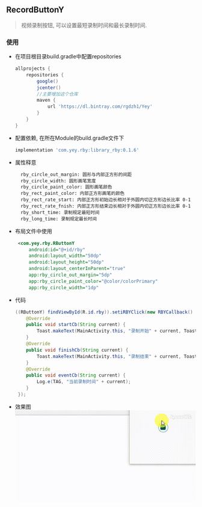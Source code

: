 ## RecordButtonY
> 视频录制按钮, 可以设置最短录制时间和最长录制时间.
### 使用
- 在项目根目录build.gradle中配置repositories
    ```groovy
    allprojects {
        repositories {
            google()
            jcenter()
            //主要增加这个仓库
            maven {
                url 'https://dl.bintray.com/rgdzh1/Yey'
            }
        }
    }    
    ```
    
- 配置依赖, 在所在Module的build.gradle文件下
  ```groovy
  implementation 'com.yey.rby:library_rby:0.1.6'
  ```
  
- 属性释意
    ```xml
      rby_circle_out_margin: 圆形与内部正方形的间距
      rby_circle_width: 圆形画笔宽度
      rby_circle_paint_color: 圆形画笔颜色
      rby_rect_paint_color: 内部正方形画笔的颜色
      rby_rect_rate_start: 内部正方形初始边长相对于外圆内切正方形边长比率 0-1 
      rby_rect_rate_fnish: 内部正方形结束边长相对于外圆内切正方形边长比率 0-1
      rby_short_time: 录制规定最短时间
      rby_long_time: 录制规定最长时间
    ```
    
- 布局文件中使用
    ```xml
     <com.yey.rby.RButtonY
         android:id="@+id/rby"
         android:layout_width="50dp"
         android:layout_height="50dp"
         android:layout_centerInParent="true"
         app:rby_circle_out_margin="5dp"
         app:rby_circle_paint_color="@color/colorPrimary"
         app:rby_circle_width="1dp"
    ```    
- 代码
    ```java
    ((RButtonY) findViewById(R.id.rby)).setiRBYClick(new RBYCallback() {
        @Override
        public void startCb(String current) {
            Toast.makeText(MainActivity.this, "录制开始" + current, Toast.LENGTH_SHORT).show();
        }
        @Override
        public void finishCb(String current) {
            Toast.makeText(MainActivity.this, "录制结束" + current, Toast.LENGTH_SHORT).show();
        }
        @Override
        public void eventCb(String current) {
            Log.e(TAG, "当前录制时间" + current);
        }
     });
    ```
- 效果图
    ![效果图](录制按钮.gif)